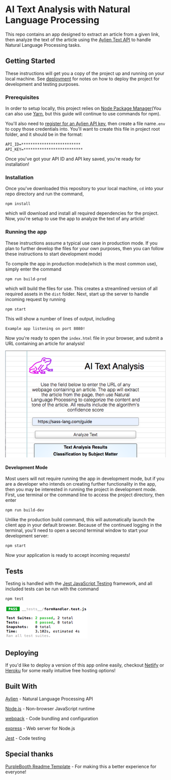 # AI Text Analysis with Natural Language Processing

This repo contains an app designed to extract an article from a given link, then analyze the text of the article using the [Aylien Text API](https://aylien.com/text-api/) to handle Natural Language Processing tasks.

## Getting Started

These instructions will get you a copy of the project up and running on your local machine. See [deployment](#development-mode) for notes on how to deploy the project for development and testing purposes.

### Prerequisites

In order to setup locally, this project relies on [Node Package Manager](https://www.npmjs.com/get-npm)(You can also use [Yarn](https://yarnpkg.com/lang/en/), but this guide will continue to use commands for npm).

You'll also need to [register for an Aylien API key](https://aylien.com/text-api/), then create a file name`.env` to copy those credentials into. You'll want to create this file in project root folder, and it should be in the format:

```
API_ID=**************************
API_KEY=**************************
```

Once you've got your API ID and API key saved, you're ready for installation!

### Installation

Once you've downloaded this repository to your local machine, `cd` into your repo directory and run the command,

```
npm install
```

which will download and install all required dependencies for the project. Now, you're setup to use the app to analyze the text of any article!

### Running the app

These instructions assume a typical use case in production mode. If you plan to further develop the files for your own purposes, then you can follow these instructions to start development mode)

To compile the app in production mode(which is the most common use), simply enter the command

```
npm run build-prod
```

which will build the files for use. This creates a streamlined version of all required assets in the `dist` folder. Next, start up the server to handle incoming request by running

```
npm start
```

This will show a number of lines of output, including

```
Example app listening on port 8080!
```

Now you're ready to open the `index.html` file in your browser, and submit a URL containing an article for analysis!

![Display of a successful project setup showing purple-pink frog logo, project title, and basic input form](img/Project-Screenshot.png)

#### Development Mode

Most users will not require running the app in development mode, but if you are a developer who intends on creating further functionality in the app, then you may be interested in running the project in development mode. First, use terminal or the command line to access the project directory, then enter

```
npm run build-dev
```

Unlike the production build command, this will automatically launch the client app in your default browser. Because of the continued logging in the terminal, you'll need to open a second terminal window to start your development server:

```
npm start
```

Now your application is ready to accept incoming requests!

## Tests

Testing is handled with the [Jest JavaScript Testing](https://jestjs.io/en/) framework, and all included tests can be run with the command

```
npm test
```

![Console display showing 8 tests in 2 suites successfully completing in 3.102s](img/Tests.png)


## Deploying

If you'd like to deploy a version of this app online easily, checkout [Netlify](https://www.netlify.com/) or [Heroku](https://www.heroku.com/) for some really intuitive free hosting options!

## Built With

[Aylien](https://aylien.com/text-api/) - Natural Language Processing API

[Node.js](https://nodejs.org) - Non-browser JavaScript runtime

[webpack](https://webpack.js.org/) - Code bundling and configuration

[express](https://expressjs.com/) - Web server for Node.js

[Jest](https://jestjs.io/en/) - Code testing


## Special thanks

[PurpleBooth Readme Template](https://gist.github.com/PurpleBooth/109311bb0361f32d87a2) - For making this a better experience for everyone!
